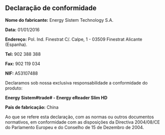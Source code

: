 ## Declaração de conformidade

**Nome do fabricante:** Energy Sistem Technology S.A.

**Data:** 01/01/2016

**Endereço:** Pol. Ind. Finestrat C/. Calpe, 1 - 03509 Finestrat Alicante (Espanha).

**Tel:** 902 388 388

**Fax:** 902 119 034

**NIF:** A53107488

Declaramos sob nossa exclusiva responsabilidade a conformidade do produto:

**Energy Sistem#trade# - Energy eReader Slim HD**

**País de fabricação:** China

Ao que se refere esta declaração, com as normas ou outros documentos normativos, em conformidade com as disposições da Directiva 2004/08/CE do Parlamento Europeu e do Conselho de 15 de Dezembro de 2004.
